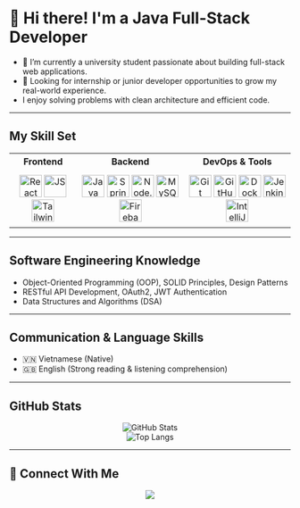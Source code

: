 # 👋 Hi there! I'm a Java Full-Stack Developer

- 🌱 I’m currently a university student passionate about building full-stack web applications.  
- 🔭 Looking for internship or junior developer opportunities to grow my real-world experience.  
- I enjoy solving problems with clean architecture and efficient code.

---

## My Skill Set

<table>
  <tr>
    <th>Frontend</th>
    <th>Backend</th>
    <th>DevOps & Tools</th>
  </tr>
  <tr>
    <td align="center" style="padding:10px 0;">
      <img src="https://cdn.jsdelivr.net/gh/devicons/devicon/icons/react/react-original.svg" width="40" alt="React"/>
      <img src="https://cdn.jsdelivr.net/gh/devicons/devicon/icons/javascript/javascript-original.svg" width="40" alt="JS"/>     
      <img src="https://www.vectorlogo.zone/logos/tailwindcss/tailwindcss-icon.svg" width="40" alt="TailwindCSS"/>
    </td>
    <td align="center" style="padding:10px 0;">
      <img src="https://cdn.jsdelivr.net/gh/devicons/devicon/icons/java/java-original.svg" width="40" alt="Java"/>
      <img src="https://cdn.jsdelivr.net/gh/devicons/devicon/icons/spring/spring-original.svg" width="40" alt="Spring Boot"/>
      <img src="https://cdn.jsdelivr.net/gh/devicons/devicon/icons/nodejs/nodejs-original.svg" width="40" alt="Node.js"/>
      <img src="https://cdn.jsdelivr.net/gh/devicons/devicon/icons/mysql/mysql-original.svg" width="40" alt="MySQL"/>
      <img src="https://www.vectorlogo.zone/logos/firebase/firebase-icon.svg" width="40" alt="Firebase"/>
    </td>
    <td align="center" style="padding:10px 0;">
      <img src="https://cdn.jsdelivr.net/gh/devicons/devicon/icons/git/git-original.svg" width="40" alt="Git"/>
      <img src="https://cdn.jsdelivr.net/gh/devicons/devicon/icons/github/github-original.svg" width="40" alt="GitHub"/>
      <img src="https://cdn.jsdelivr.net/gh/devicons/devicon/icons/docker/docker-original.svg" width="40" alt="Docker"/>
      <img src="https://cdn.jsdelivr.net/gh/devicons/devicon/icons/jenkins/jenkins-original.svg" width="40" alt="Jenkins"/>
      <img src="https://cdn.jsdelivr.net/gh/devicons/devicon/icons/intellij/intellij-original.svg" width="40" alt="IntelliJ"/>
    </td>
  </tr>
</table>


---

##  Software Engineering Knowledge

- Object-Oriented Programming (OOP), SOLID Principles, Design Patterns
- RESTful API Development, OAuth2, JWT Authentication
- Data Structures and Algorithms (DSA)

---

##  Communication & Language Skills

- 🇻🇳 Vietnamese (Native)
- 🇬🇧 English (Strong reading & listening comprehension)

---

##  GitHub Stats

<p align="center">
  <img src="https://github-readme-stats.vercel.app/api?username=nguyentruong0904&show_icons=true&theme=radical" alt="GitHub Stats" />
  <br />
  <img src="https://github-readme-stats.vercel.app/api/top-langs/?username=nguyentruong0904&layout=compact&theme=radical" alt="Top Langs" />
</p>

---

## 🔗 Connect With Me

<p align="center">
  <a href="mailto:your@email.com"><img src="https://img.shields.io/badge/Email-D14836?style=for-the-badge&logo=gmail&logoColor=white" /></a>
</p>
